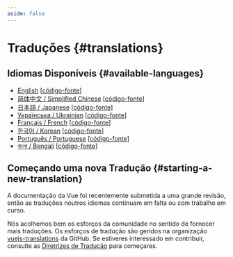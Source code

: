 ```yaml
---
aside: false
---
```


# Traduções {#translations}

## Idiomas Disponíveis {#available-languages}

- [English](https://vuejs.org/) [[código-fonte](https://github.com/vuejs/docs)]
- [简体中文 / Simplified Chinese](https://cn.vuejs.org/) [[código-fonte](https://github.com/vuejs-translations/docs-zh-cn)]
- [日本語 / Japanese](https://ja.vuejs.org/) [[código-fonte](https://github.com/vuejs-translations/docs-ja)]
- [Українська / Ukrainian](https://ua.vuejs.org/) [[código-fonte](https://github.com/vuejs-translations/docs-uk)]
- [Français / French](https://fr.vuejs.org) [[código-fonte](https://github.com/vuejs-translations/docs-fr)]
- [한국어 / Korean](https://ko.vuejs.org) [[código-fonte](https://github.com/vuejs-translations/docs-ko)]
- [Português / Portuguese](https://pt.vuejs.org) [[código-fonte](https://github.com/vuejs-translations/docs-pt)]
- [বাংলা / Bengali](https://bn.vuejs.org) [[código-fonte](https://github.com/vuejs-translations/docs-bn)]

<!-- ## Work in Progress Languages {#work-in-progress-languages} -->

## Começando uma nova Tradução {#starting-a-new-translation}

A documentação da Vue foi recentemente submetida a uma grande revisão, então as traduções noutros idiomas continuam em falta ou com trabalho em curso.

Nós acolhemos bem os esforços da comunidade no sentido de fornecer mais traduções. Os esforços de tradução são geridos na organização [vuejs-translations](https://github.com/vuejs-translations/) da GitHub. Se estiveres interessado em contribuir, consulte as [Diretrizes de Tradução](https://github.com/vuejs-translations/guidelines/blob/main/README.md) para começares.

